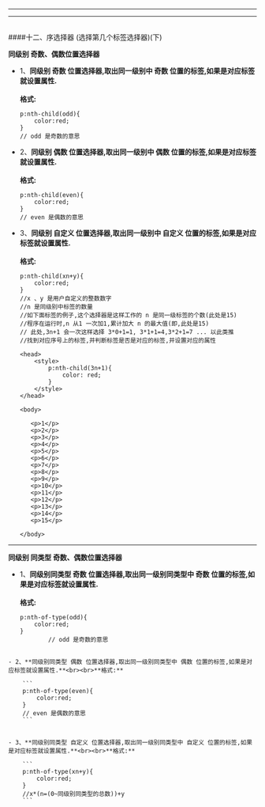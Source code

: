 


***
***
<br>
####十二、序选择器 (选择第几个标签选择器)(下)

**同级别 奇数、偶数位置选择器**

- 1、**同级别 奇数 位置选择器,取出同一级别中 奇数 位置的标签,如果是对应标签就设置属性.**<br><br>**格式:**

    ```
    p:nth-child(odd){
        color:red;
    }
    // odd 是奇数的意思
    ```
    
- 2、**同级别 偶数 位置选择器,取出同一级别中 偶数 位置的标签,如果是对应标签就设置属性.**<br><br>**格式:**

    ```
    p:nth-child(even){
        color:red;
    }
    // even 是偶数的意思
    ```
    
- 3、**同级别 自定义 位置选择器,取出同一级别中 自定义 位置的标签,如果是对应标签就设置属性.**<br><br>**格式:**

    ```
    p:nth-child(xn+y){
        color:red;
    }
    //x 、y 是用户自定义的整数数字
    //n 是同级别中标签的数量
    //如下面标签的例子,这个选择器是这样工作的 n 是同一级标签的个数(此处是15)
    //程序在运行时,n 从1 一次加1,累计加大 n 的最大值(即,此处是15)
    // 此处,3n+1 会一次这样选择 3*0+1=1, 3*1+1=4,3*2+1=7 ... 以此类推
    //找到对应序号上的标签,并判断标签是否是对应的标签,并设置对应的属性
    
    <head> 
        <style> 
            p:nth-child(3n+1){
                color: red;
            } 
        </style> 
    </head>

    <body>

       <p>1</p>
       <p>2</p>
       <p>3</p>
       <p>4</p>
       <p>5</p>
       <p>6</p>
       <p>7</p>
       <p>8</p>
       <p>9</p>
       <p>10</p>
       <p>11</p>
       <p>12</p>
       <p>13</p>
       <p>14</p>
       <p>15</p>

    </body>

    ```
    

    
***
**同级别 同类型 奇数、偶数位置选择器**

- 1、**同级别同类型 奇数 位置选择器,取出同一级别同类型中 奇数 位置的标签,如果是对应标签就设置属性.**<br><br>**格式:**

    ```
    p:nth-of-type(odd){
        color:red;
    }
            // odd 是奇数的意思
```

- 2、**同级别同类型 偶数 位置选择器,取出同一级别同类型中 偶数 位置的标签,如果是对应标签就设置属性.**<br><br>**格式:**

    ```
    p:nth-of-type(even){
        color:red;
    }
    // even 是偶数的意思
    ```


- 3、**同级别同类型 自定义 位置选择器,取出同一级别同类型中 自定义 位置的标签,如果是对应标签就设置属性.**<br><br>**格式:**

    ```
    p:nth-of-type(xn+y){
        color:red;
    }
    //x*(n=(0~同级别同类型的总数))+y
    ```





